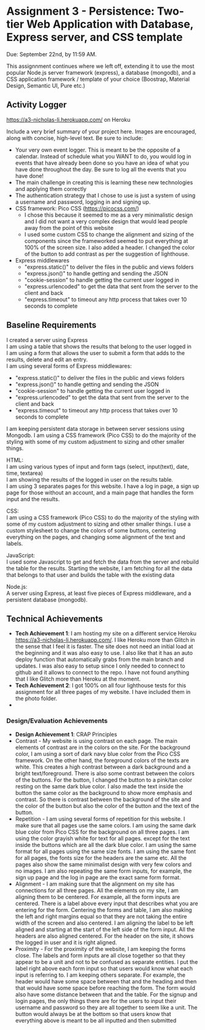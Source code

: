 Assignment 3 - Persistence: Two-tier Web Application with Database, Express server, and CSS template
===

Due: September 22nd, by 11:59 AM.

This assignnment continues where we left off, extending it to use the most popular Node.js server framework (express), 
a database (mongodb), and a CSS application framework / template of your choice (Boostrap, Material Design, Semantic UI, Pure etc.)

## Activity Logger

https://a3-nicholas-li.herokuapp.com/ on Heroku

Include a very brief summary of your project here. Images are encouraged, along with concise, high-level text. Be sure to include:

- Your very own event logger. This is meant to be the opposite of a calendar. Instead of schedule what you WANT to do, you would log in events that have already been done so you have an idea of what you have done throughout the day. Be sure to log all the events that you have done!
- The main challenge in creating this is learning these new technologies and applying them correctly
- The authentication strategy that I chose to use is just a system of using a username and password, logging in and signing up.
- CSS framework: Pico CSS (https://picocss.com/)
    - I chose this because it seemed to me as a very minimalistic design and I did not want a very complex design that would lead people away from the point of this website
    - I used some custom CSS to change the alignment and sizing of the components since the frameworked seemed to put everything at 100% of the screen size. I also added a header. I changed the color of the button to add contrast as per the suggestion of lighthouse.
- Express middlewares
  - "express.static()" to deliver the files in the public and views folders
  - "express.json()" to handle getting and sending the JSON
  - "cookie-session" to handle getting the current user logged in
  - "express.urlencoded" to get the data that sent from the server to the client and back
  - "express.timeout" to timeout any http process that takes over 10 seconds to complete

Baseline Requirements
---
 I created a server using Express <br>
 I am using a table that shows the results that belong to the user logged in <br>
 I am using a form that allows the user to submit a form that adds to the results, delete and edit an entry. <br>
 I am using several forms of Express middlewares:
<ul>
<li>"express.static()" to deliver the files in the public and views folders</li>
<li>"express.json()" to handle getting and sending the JSON</li>
<li>"cookie-session" to handle getting the current user logged in</li>
<li>"express.urlencoded" to get the data that sent from the server to the client and back</li>
<li>"express.timeout" to timeout any http process that takes over 10 seconds to complete</li>
</ul>

I am keeping persistent data storage in between server sessions using Mongodb.
I am using a CSS framework (Pico CSS) to do the majority of the styling with some of my custom adjustment to sizing and other smaller things.

HTML:<br>
I am using various types of input and form tags (select, input(text), date, time, textarea) <br>
I am showing the results of the logged in user on the results table. <br>
I am using 3 separates pages for this website. I have a log in page, a sign up page for those without an account, and a main page that handles the form input and the results. <br>


CSS: <br>
I am using a CSS framework (Pico CSS) to do the majority of the styling with some of my custom adjustment to sizing and other smaller things.
I use a custom stylesheet to change the colors of some buttons, centering everything on the pages, and changing some alignment of the text and labels.


JavaScript: <br>
I used some Javascript to get and fetch the data from the server and rebuild the table for the results.
Starting the website, I am fetching for all the data that belongs to that user and builds the table with the existing data


Node.js: <br>
A server using Express, at least five pieces of Express middleware, and a persistent database (mongodb).


## Technical Achievements
- **Tech Achievement 1**: I am hosting my site on a different service Heroku https://a3-nicholas-li.herokuapp.com/. I like Heroku more than Glitch in the sense that I feel it is faster. The site does not need an initial load at the beginning and it was also easy to use. I also like that it has an auto deploy function that automatically grabs from the main branch and updates. I was also easy to setup since I only needed to connect to github and it allows to connect to the repo. I have not found anything that I like Glitch more than Heroku at the moment.
- **Tech Achievement 2**: I got 100% on all four lighthouse tests for this assignment for all three pages of my website. I have included them in the photo folder.
- 

### Design/Evaluation Achievements
- **Design Achievement 1**: CRAP Principles
- Contrast - My website is using contrast on each page. The main elements of contrast are in the colors on the site. For the background color, I am using a sort of dark navy blue color from the Pico CSS framework. On the other hand, the foreground colors of the texts are white. This creates a high contrast between a dark background and a bright text/foreground. There is also some contrast between the colors of the buttons. For the button, I changed the button to a pink/tan color resting on the same dark blue color. I also made the text inside the button the same color as the background to show more emphasis and contrast. So there is contrast between the background of the site and the color of the button but also the color of the button and the text of the button. 
- Repetition - I am using several forms of repetition for this website. I make sure that all pages use the same colors. I am using the same dark blue color from Pico CSS for the background on all three pages. I am using the color grayish white for text for all pages. except for the text inside the buttons which are all the dark blue color. I am using the same format for all pages using the same size fonts. I am using the same font for all pages, the fonts size for the headers are the same etc. All the pages also show the same minimalist design with very few colors and no images. I am also repeating the same form inputs, for example, the sign up page and the log in page are the exact same form format.
- Alignment - I am making sure that the alignment on my site has connections for all three pages. All the elements on my site, I am aligning them to be centered. For example, all the form inputs are centered. There is a label above every input that describes what you are entering for the form. Centering the forms and table, I am also making the left and right margins equal so that they are not taking the entire width of the screen and also centered. I am aligning the label to be left aligned and starting at the start of the left side of the form input. All the headers are also aligned centered. For the header on the site, it shows the logged in user and it is right aligned.
- Proximity - For the proximity of the website, I am keeping the forms close. The labels and form inputs are all close together so that they appear to be a unit and not to be confused as separate entities. I put the label right above each form input so that users would know what each input is referring to. I am keeping others separate. For example, the header would have some space between that and the heading and then that would have some space before reaching the form. The form would also have some distance between that and the table. For the signup and login pages, the only things there are for the users to input their username and password so they are all together to seem like a unit. The button would always be at the bottom so that users know that everything above is meant to be all inputted and then submitted



